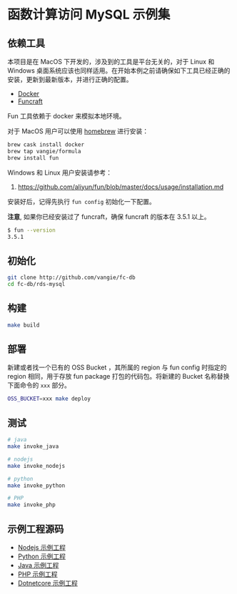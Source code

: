 # 函数计算访问 MySQL 示例集

## 依赖工具

本项目是在 MacOS 下开发的，涉及到的工具是平台无关的，对于 Linux 和 Windows 桌面系统应该也同样适用。在开始本例之前请确保如下工具已经正确的安装，更新到最新版本，并进行正确的配置。

* [Docker](https://www.docker.com/)
* [Funcraft](https://github.com/aliyun/fun)

Fun 工具依赖于 docker 来模拟本地环境。

对于 MacOS 用户可以使用 [homebrew](https://brew.sh/) 进行安装：

```bash
brew cask install docker
brew tap vangie/formula
brew install fun
```

Windows 和 Linux 用户安装请参考：

1. https://github.com/aliyun/fun/blob/master/docs/usage/installation.md

安装好后，记得先执行 `fun config` 初始化一下配置。

**注意**, 如果你已经安装过了 funcraft，确保 funcraft 的版本在 3.5.1 以上。

```bash
$ fun --version
3.5.1
```

## 初始化

```bash
git clone http://github.com/vangie/fc-db
cd fc-db/rds-mysql
```



## 构建

```bash
make build
```

## 部署

新建或者找一个已有的 OSS Bucket ，其所属的 region 与 fun config 时指定的 region 相同，用于存放 fun package 打包的代码包。将新建的 Bucket 名称替换下面命令的 `xxx` 部分。

```bash
OSS_BUCKET=xxx make deploy
```

## 测试

```bash
# java
make invoke_java

# nodejs
make invoke_nodejs

# python
make invoke_python

# PHP
make invoke_php
```

## 示例工程源码

* [Nodejs 示例工程](nodejs)
* [Python 示例工程](python)
* [Java 示例工程](java)
* [PHP 示例工程](php)
* [Dotnetcore 示例工程](dotnetcore)

